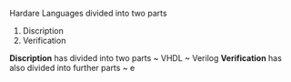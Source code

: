 Hardare Languages divided into two parts 
1. Discription
2. Verification

**Discription** has divided into two parts 
  ~ VHDL
  ~ Verilog 
**Verification** has also divided into further parts 
  ~ e
